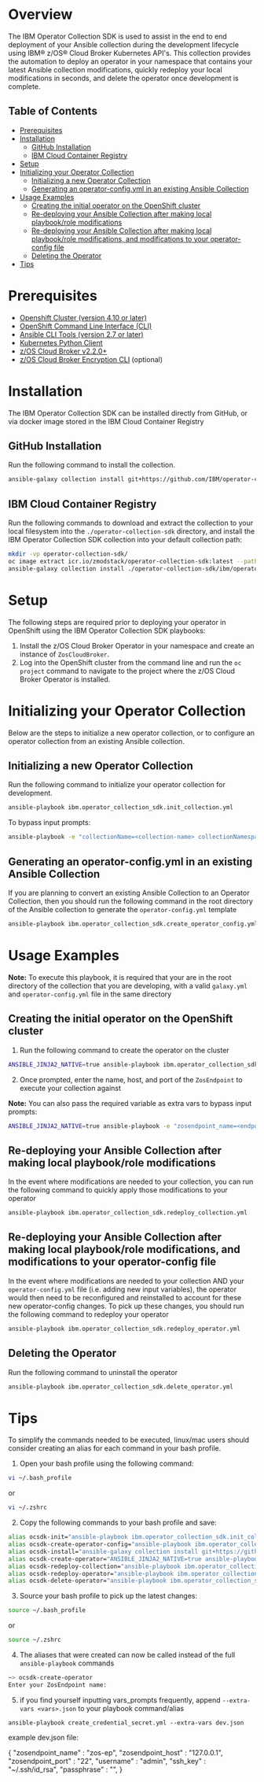 # Overview <!-- omit from toc -->
The IBM Operator Collection SDK is used to assist in the end to end deployment of your Ansible collection during the development lifecycle using IBM® z/OS® Cloud Broker Kubernetes API's. This collection provides the automation to deploy an operator in your namespace that contains your latest Ansible collection modifications, quickly redeploy your local modifications in seconds, and delete the operator once development is complete.

## Table of Contents
- [Prerequisites](#prerequisites)
- [Installation](#installation)
  - [GitHub Installation](#github-installation)
  - [IBM Cloud Container Registry](#ibm-cloud-container-registry)
- [Setup](#setup)
- [Initializing your Operator Collection](#initializing-your-operator-collection)
  - [Initializing a new Operator Collection](#initializing-a-new-operator-collection)
  - [Generating an operator-config.yml in an existing Ansible Collection](#generating-an-operator-configyml-in-an-existing-ansible-collection)
- [Usage Examples](#usage-examples)
  - [Creating the initial operator on the OpenShift cluster](#creating-the-initial-operator-on-the-openshift-cluster)
  - [Re-deploying your Ansible Collection after making local playbook/role modifications](#re-deploying-your-ansible-collection-after-making-local-playbookrole-modifications)
  - [Re-deploying your Ansible Collection after making local playbook/role modifications, and modifications to your operator-config file](#re-deploying-your-ansible-collection-after-making-local-playbookrole-modifications-and-modifications-to-your-operator-config-file)
  - [Deleting the Operator](#deleting-the-operator)
- [Tips](#tips)

# Prerequisites
- [Openshift Cluster (version 4.10 or later)][openshift]
- [OpenShift Command Line Interface (CLI)][openshift-cli]
- [Ansible CLI Tools (version 2.7 or later)][ansible]
- [Kubernetes Python Client][kubernetes]
- [z/OS Cloud Broker v2.2.0+][broker]
- [z/OS Cloud Broker Encryption CLI][cli] (optional)
  
# Installation
The IBM Operator Collection SDK can be installed directly from GitHub, or via docker image stored in the IBM Cloud Container Registry

## GitHub Installation
Run the following command to install the collection.

```bash
ansible-galaxy collection install git+https://github.com/IBM/operator-collection-sdk.git#ibm/operator_collection_sdk -f
```

## IBM Cloud Container Registry
Run the following commands to download and extract the collection to your local filesystem into the `./operator-collection-sdk` directory, and install the IBM Operator Collection SDK collection into your default collection path:

```bash
mkdir -vp operator-collection-sdk/
oc image extract icr.io/zmodstack/operator-collection-sdk:latest --path /:operator-collection-sdk/ --confirm
ansible-galaxy collection install ./operator-collection-sdk/ibm/operator_collection_sdk -f
```

# Setup
The following steps are required prior to deploying your operator in OpenShift using the IBM Operator Collection SDK playbooks:

1. Install the z/OS Cloud Broker Operator in your namespace and create an instance of `ZosCloudBroker`.
2. Log into the OpenShift cluster from the command line and run the `oc project` command to navigate to the project where the z/OS Cloud Broker Operator is installed.

# Initializing your Operator Collection
Below are the steps to initialize a new operator collection, or to configure an operator collection from an existing Ansible collection.

## Initializing a new Operator Collection
Run the following command to initialize your operator collection for development.

```bash
ansible-playbook ibm.operator_collection_sdk.init_collection.yml 
```

To bypass input prompts:
```bash
ansible-playbook -e "collectionName=<collection-name> collectionNamespace=<collection-namespace>" ibm.operator_collection_sdk.init_collection.yml
```

## Generating an operator-config.yml in an existing Ansible Collection
If you are planning to convert an existing Ansible Collection to an Operator Collection, then you should run the following command in the root directory of the Ansible collection to generate the `operator-config.yml` template

```bash
ansible-playbook ibm.operator_collection_sdk.create_operator_config.yml
```

# Usage Examples
**Note:** To execute this playbook, it is required that your are in the root directory of the collection that you are developing, with a valid `galaxy.yml` and `operator-config.yml` file in the same directory

## Creating the initial operator on the OpenShift cluster
1. Run the following command to create the operator on the cluster

```bash
ANSIBLE_JINJA2_NATIVE=true ansible-playbook ibm.operator_collection_sdk.create_operator.yml
```
2. Once prompted, enter the name, host, and port of the `ZosEndpoint` to execute your collection against

**Note:** You can also pass the required variable as extra vars to bypass input prompts:
```bash
ANSIBLE_JINJA2_NATIVE=true ansible-playbook -e "zosendpoint_name=<endpoint-name> zosendpoint_host=<host> zosendpoint_port=<port> username=<user> ssh_key=<ssh-key-path> passphrase=''" ibm.operator_collection_sdk.create_operator.yml
```

## Re-deploying your Ansible Collection after making local playbook/role modifications

In the event where modifications are needed to your collection, you can run the following command to quickly apply those modifications to your operator

```bash
ansible-playbook ibm.operator_collection_sdk.redeploy_collection.yml
```

## Re-deploying your Ansible Collection after making local playbook/role modifications, and modifications to your operator-config file

In the event where modifications are needed to your collection AND your `operator-config.yml` file (i.e. adding new input variables), the operator would then need to be reconfigured and reinstalled to account for these new operator-config changes. To pick up these changes, you should run the following command to redeploy your operator

```bash
ansible-playbook ibm.operator_collection_sdk.redeploy_operator.yml
```

## Deleting the Operator
Run the following command to uninstall the operator

```bash
ansible-playbook ibm.operator_collection_sdk.delete_operator.yml 
```


# Tips
To simplify the commands needed to be executed, linux/mac users should consider creating an alias for each command in your bash profile.

1. Open your bash profile using the following command:

```bash
vi ~/.bash_profile
```

or 

```bash
vi ~/.zshrc
```

2. Copy the following commands to your bash profile and save:
   
```bash
alias ocsdk-init="ansible-playbook ibm.operator_collection_sdk.init_collection.yml"
alias ocsdk-create-operator-config="ansible-playbook ibm.operator_collection_sdk.create_operator_config.yml"
alias ocsdk-install="ansible-galaxy collection install git+https://github.com/IBM/operator-collection-sdk.git#ibm/operator_collection_sdk -f"
alias ocsdk-create-operator="ANSIBLE_JINJA2_NATIVE=true ansible-playbook ibm.operator_collection_sdk.create_operator.yml"
alias ocsdk-redeploy-collection="ansible-playbook ibm.operator_collection_sdk.redeploy_collection.yml"
alias ocsdk-redeploy-operator="ansible-playbook ibm.operator_collection_sdk.redeploy_operator.yml"
alias ocsdk-delete-operator="ansible-playbook ibm.operator_collection_sdk.delete_operator.yml"
```

3. Source your bash profile to pick up the latest changes:

```bash
source ~/.bash_profile
```
or

```bash
source ~/.zshrc
```

4. The aliases that were created can now be called instead of the full `ansible-playbook` commands

```bash
~> ocsdk-create-operator
Enter your ZosEndpoint name: 
```

[openshift]:https://www.redhat.com/en/technologies/cloud-computing/openshift
[openshift-cli]:https://docs.openshift.com/container-platform/4.13/cli_reference/openshift_cli/getting-started-cli.html#cli-installing-cli-web-console_cli-developer-commands
[ansible]:https://docs.ansible.com/ansible/latest/installation_guide/intro_installation.html#pip-install
[cli]:https://www.ibm.com/docs/en/cloud-paks/z-modernization-stack/2023.1?topic=credentials-installing-zoscb-encrypt-cli-tool
[kubernetes]:https://github.com/kubernetes-client/python#installation
[broker]:https://ibm.biz/ibm-zoscb-install

5. if you find yourself inputting vars_prompts frequently, append `--extra-vars <vars>.json` to your playbook command/alias

```
ansible-playbook create_credential_secret.yml --extra-vars dev.json
```

example dev.json file:

{
    "zosendpoint_name" : "zos-ep",
    "zosendpoint_host" : "127.0.0.1",
    "zosendpoint_port" : "22",
    "username" : "admin",
    "ssh_key" : "~/.ssh/id_rsa",
    "passphrase" : "",
}